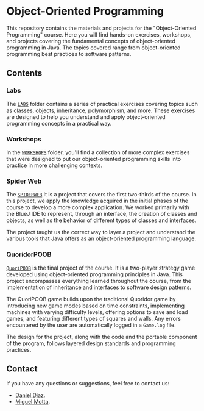 # Object-Oriented Programming

This repository contains the materials and projects for the "Object-Oriented Programming" course. Here you will find hands-on exercises, workshops, and projects covering the fundamental concepts of object-oriented programming in Java. The topics covered range from object-oriented programming best practices to software patterns.

## Contents

### Labs
The [`LABS`](https://github.com/MIGUEL-MOTTA-U/POOB_DANIEL_MIGUEL/tree/main/LABS) folder contains a series of practical exercises covering topics such as classes, objects, inheritance, polymorphism, and more. These exercises are designed to help you understand and apply object-oriented programming concepts in a practical way.

### Workshops
In the [`WORKSHOPS`](https://github.com/MIGUEL-MOTTA-U/POOB_DANIEL_MIGUEL/tree/main/WORKSHOPS) folder, you'll find a collection of more complex exercises that were designed to put our object-oriented programming skills into practice in more challenging contexts.

### Spider Web
The [`SPIDERWEB`](https://github.com/MIGUEL-MOTTA-U/POOB_DANIEL_MIGUEL/tree/main/SPIDERWEB) It is a project that covers the first two-thirds of the course. In this project, we apply the knowledge acquired in the initial phases of the course to develop a more complex application. We worked primarily with the BlueJ IDE to represent, through an interface, the creation of classes and objects, as well as the behavior of different types of classes and interfaces.

The project taught us the correct way to layer a project and understand the various tools that Java offers as an object-oriented programming language.

### QuoridorPOOB
[`QuoriPOOB`](https://github.com/MIGUEL-MOTTA-U/POOB_DANIEL_MIGUEL/tree/main/FINAL/Quoridor) is the final project of the course. It is a two-player strategy game developed using object-oriented programming principles in Java. This project encompasses everything learned throughout the course, from the implementation of inheritance and interfaces to software design patterns.

The QuoriPOOB game builds upon the traditional Quoridor game by introducing new game modes based on time constraints, implementing machines with varying difficulty levels, offering options to save and load games, and featuring different types of squares and walls. Any errors encountered by the user are automatically logged in a `Game.log` file.

The design for the project, along with the code and the portable component of the program, follows layered design standards and programming practices.

## Contact
If you have any questions or suggestions, feel free to contact us:
* [Daniel Diaz](https://github.com/dadc1007).
* [Miguel Motta](https://github.com/MIGUEL-MOTTA-U). 
